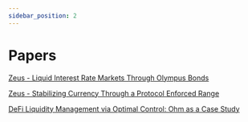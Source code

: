 ```yaml
---
sidebar_position: 2
---
```


# Papers

[Zeus - Liquid Interest Rate Markets Through Olympus Bonds](https://hackmd.io/@HMyg0dxkQ96YOMpI30o8PA/mbga)

[Zeus - Stabilizing Currency Through a Protocol Enforced Range](https://ohm.fyi/gentle-pegging)

[DeFi Liquidity Management via Optimal Control: Ohm as a Case Study](https://web.stanford.edu/~guillean/papers/ohm-staking.pdf)
